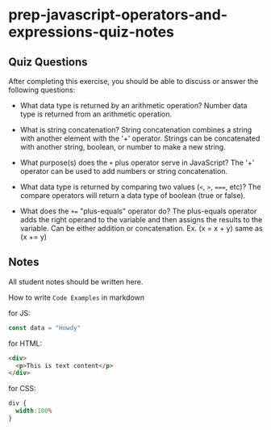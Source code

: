# prep-javascript-operators-and-expressions-quiz-notes

## Quiz Questions

After completing this exercise, you should be able to discuss or answer the following questions:

- What data type is returned by an arithmetic operation?
  Number data type is returned from an arithmetic operation.

- What is string concatenation?
  String concatenation combines a string with another element with the '+' operator.
  Strings can be concatenated with another string, boolean, or number to make a new string.

- What purpose(s) does the `+` plus operator serve in JavaScript?
  The '+' operator can be used to add numbers or string concatenation.

- What data type is returned by comparing two values (`<`, `>`, `===`, etc)?
  The compare operators will return a data type of boolean (true or false).

- What does the `+=` "plus-equals" operator do?
  The plus-equals operator adds the right operand to the variable and then assigns the results to the variable. Can be either addition or concatenation.
  Ex. (x = x + y) same as (x += y)

## Notes

All student notes should be written here.


How to write `Code Examples` in markdown

for JS:
```javascript
const data = "Howdy"
```

for HTML:
```html
<div>
  <p>This is text content</p>
</div>
```

for CSS:
```css
div {
  width:100%
}
```
